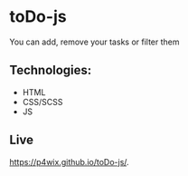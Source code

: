 # toDo-js
You can add, remove your tasks or filter them

## Technologies:

- HTML
- CSS/SCSS
- JS

## Live

https://p4wix.github.io/toDo-js/.
